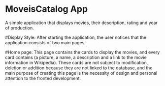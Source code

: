 # MoveisCatalog App 

A simple application that displays movies, their description, rating and year of production.

#Display Style: 
After starting the application, the user notices that the application consists of two main pages.

#Home page:
This page contains the cards to display the movies, and every card contains (a picture, a name, a description and a link to the movie information in Wikipedia). 
These cards are not subject to modification, deletion or addition because they are not linked to the database, and the main purpose of creating this page is the necessity of design and personal attention to the fronted development. 


